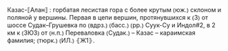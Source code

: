 ---
---

Казас-⟦Алан⟧
: горбатая лесистая гора с более крутым ⦅юж.⦆ склоном и поляной у вершины. Первая в цепи вершин, протянувшихся к ⦅З⦆ от шоссе Судак–Грушевка по ⦅вдрз.⦆ ⦅басс.⦆ ⦅рр.⦆ Суук-Су и Индол#2, в 2 км к ⦅ЗЮЗ⦆ от ⦅н.п.⦆ Переваловка ⦅Судак.⦆ – Казас – караимская фамилия; ⦅тюрк.⦆ ⦅ИЛ.⦆ ⦃Ж1⦄.
